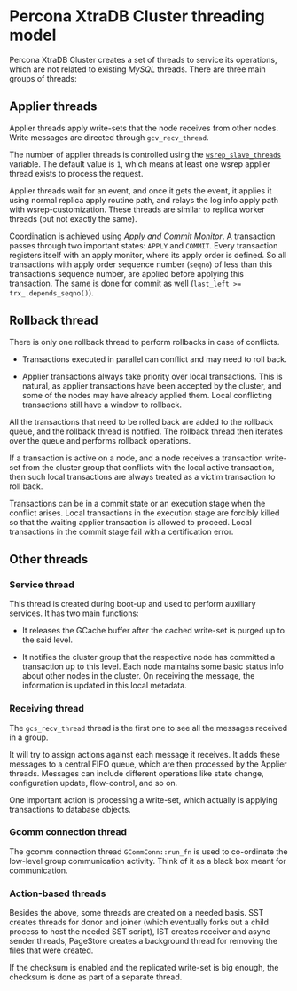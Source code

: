 # Percona XtraDB Cluster threading model

Percona XtraDB Cluster creates a set of threads to service its operations,
which are not related to existing *MySQL* threads.
There are three main groups of threads:

## Applier threads

Applier threads apply write-sets that the node receives from other nodes.
Write messages are directed through `gcv_recv_thread`.

The number of applier threads is controlled
using the [`wsrep_slave_threads`](wsrep-system-index.md#wsrep_slave_threads) variable.
The default value is `1`,
which means at least one wsrep applier thread exists to process the request.

Applier threads wait for an event, and once it gets the event,
it applies it using normal replica apply routine path,
and relays the log info apply path with wsrep-customization.
These threads are similar to replica worker threads (but not exactly the same).

Coordination is achieved using *Apply and Commit Monitor*.
A transaction passes through two important states: `APPLY` and `COMMIT`.
Every transaction registers itself with an apply monitor,
where its apply order is defined.
So all transactions with apply order sequence number (`seqno`)
of less than this transaction’s sequence number,
are applied before applying this transaction.
The same is done for commit as well (`last_left >= trx_.depends_seqno()`).

## Rollback thread

There is only one rollback thread to perform rollbacks in case of conflicts.

* Transactions executed in parallel can conflict and may need to roll back.

* Applier transactions always take priority over local transactions.
  This is natural, as applier transactions have been accepted by the cluster,
  and some of the nodes may have already applied them. Local conflicting
  transactions still have a window to rollback.

All the transactions that need to be rolled back
are added to the rollback queue, and the rollback thread is notified.
The rollback thread then iterates over the queue
and performs rollback operations.

If a transaction is active on a node,
and a node receives a transaction write-set from the cluster group
that conflicts with the local active transaction,
then such local transactions are always treated
as a victim transaction to roll back.

Transactions can be in a commit state
or an execution stage when the conflict arises.
Local transactions in the execution stage are forcibly killed
so that the waiting applier transaction is allowed to proceed.
Local transactions in the commit stage fail with a certification error.

## Other threads

### Service thread

This thread is created during boot-up and used to perform auxiliary services.
It has two main functions:

* It releases the GCache buffer after the cached write-set is purged up to the said level.

* It notifies the cluster group that the respective node has committed a transaction up to this level. Each node maintains some basic status info about other nodes in the cluster. On receiving the message, the information is updated in this local metadata.

### Receiving thread

The `gcs_recv_thread` thread is the first one to see all the messages
received in a group.

It will try to assign actions against each message it receives.
It adds these messages to a central FIFO queue,
which are then processed by the Applier threads.
Messages can include different operations like state change,
configuration update, flow-control, and so on.

One important action is processing a write-set,
which actually is applying transactions to database objects.

### Gcomm connection thread

The gcomm connection thread `GCommConn::run_fn`
is used to co-ordinate the low-level group communication activity.
Think of it as a black box meant for communication.

### Action-based threads

Besides the above, some threads are created on a needed basis.
SST creates threads for donor and joiner
(which eventually forks out a child process to host the needed SST script),
IST creates receiver and async sender threads,
PageStore creates a background thread for removing the files that were created.

If the checksum is enabled and the replicated write-set is big enough,
the checksum is done as part of a separate thread.
